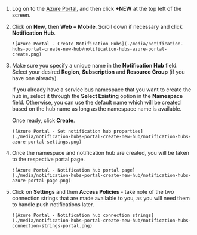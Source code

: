 1. Log on to the [Azure Portal](https://portal.azure.cn), and then click **+NEW** at the top left of the screen.

2. Click on **New**, then **Web + Mobile**. Scroll down if necessary and click **Notification Hub**.

       ![Azure Portal - Create Notification Hubs](./media/notification-hubs-portal-create-new-hub/notification-hubs-azure-portal-create.png)

3. Make sure you specify a unique name in the **Notification Hub** field. Select your desired **Region**, **Subscription** and **Resource Group** (if you have one already). 

    If you already have a service bus namespace that you want to create the hub in, select it through the **Select Existing** option in the **Namespace** field.  Otherwise, you can use the default name which will be created based on the hub name as long as the namespace name is available. 

    Once ready, click **Create**.

       ![Azure Portal - Set notification hub properties](./media/notification-hubs-portal-create-new-hub/notification-hubs-azure-portal-settings.png)

4. Once the namespace and notification hub are created, you will be taken to the respective portal page. 

       ![Azure Portal - Notification hub portal page](./media/notification-hubs-portal-create-new-hub/notification-hubs-azure-portal-page.png)

5. Click on **Settings** and then **Access Policies** - take note of the two connection strings that are made available to you, as you will need them to handle push notifications later.

       ![Azure Portal - Notification hub connection strings](./media/notification-hubs-portal-create-new-hub/notification-hubs-connection-strings-portal.png)
